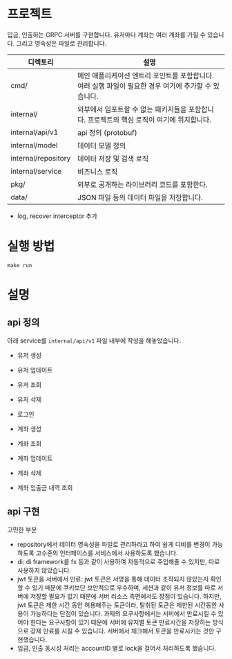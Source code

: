 # 프로젝트
입금, 인출하는 GRPC 서버를 구현합니다. 유저마다 계좌는 여러 계좌를 가질 수 있습니다. 그리고 영속성은 파일로 관리합니다.

| 디렉토리            | 설명 |
|---------------------|-------------------------------------------------------------------------------------------------------|
| cmd/                | 메인 애플리케이션 엔트리 포인트를 포함합니다. 여러 실행 파일이 필요한 경우 여기에 추가할 수 있습니다. |
| internal/           | 외부에서 임포트할 수 없는 패키지들을 포함합니다. 프로젝트의 핵심 로직이 여기에 위치합니다.|
|internal/api/v1      | api 정의 (protobuf) |
|internal/model      | 데이터 모델 정의 |
|internal/repository | 데이터 저장 및 검색 로직    |
|internal/service    | 비즈니스 로직                    |
| pkg/                 | 외부로 공개하는 라이브러리 코드를 포함한다. |
| data/               | JSON 파일 등의 데이터 파일을 저장합니다.    |

- log, recover interceptor 추가

# 실행 방법
`make run`

# 설명
## api 정의
아래 service를 `internal/api/v1` 파일 내부에 작성을 해놓았습니다.
- 유저 생성
- 유저 업데이트
- 유저 조회
- 유저 삭제
- 로그인

- 계좌 생성
- 계좌 조회
- 계좌 업데이트
- 계좌 삭제
- 계좌 입출금 내역 조회

## api 구현

고민한 부분
- repository에서 데이터 영속성을 파일로 관리하라고 하여 쉽게 디비를 변경이 가능하도록 고수준의 인터페이스를 서비스에서 사용하도록 했습니다.
- di: di framework를 fx 등과 같이 사용하여 자동적으로 주입해줄 수 있지만, 따로 사용하지 않았습니다.
- jwt 토큰을 서버에서 만료: jwt 토큰은 서명을 통해 데이터 조작되지 않았는지 확인할 수 있기 때문에 쿠키보단 보안적으로 우수하며, 세션과 같이 유저 정보를 따로 서버에 저장할 필요가 없기 때문에 서버 리소스 측면에서도 장점이 있습니다. 하지만, jwt 토큰은 제한 시간 동안 허용해주는 토큰이라, 탈취된 토큰은 제한된 시간동안 사용이 가능하다는 단점이 있습니다. 과제의 요구사항에서는 서버에서 만료시킬 수 있어야 한다는 요구사항이 있기 때문에 서버에 유저별 토큰 만료시간을 저장하는 방식으로 강제 만료를 시킬 수 있습니다. 서버에서 체크해서 토큰을 만료시키는 것만 구현했습니다.
- 입금, 인출 동시성 처리는 accountID 별로 lock을 걸어서 처리하도록 했습니다.
